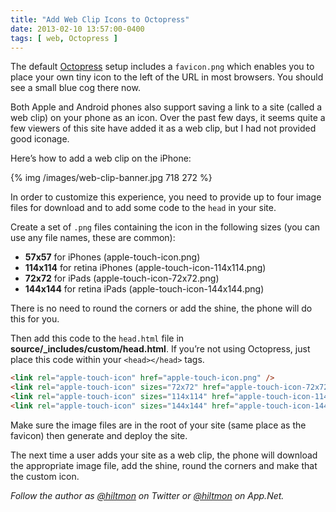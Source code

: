 ```yaml
---
title: "Add Web Clip Icons to Octopress"
date: 2013-02-10 13:57:00-0400
tags: [ web, Octopress ]
---
```


The default [Octopress](http://octopress.org) setup includes a `favicon.png` which enables you to place your own tiny icon to the left of the URL in most browsers. You should see a small blue cog there now.

Both Apple and Android phones also support saving a link to a site (called a web clip) on your phone as an icon. Over the past few days, it seems quite a few viewers of this site have added it as a web clip, but I had not provided good iconage.

Here’s how to add a web clip on the iPhone:

{% img /images/web-clip-banner.jpg 718 272 %}

In order to customize this experience, you need to provide up to four image files for download and to add some code to the `head` in your site.

Create a set of `.png` files containing the icon in the following sizes (you can use any file names, these are common):

* **57x57** for iPhones (apple-touch-icon.png)
* **114x114** for retina iPhones (apple-touch-icon-114x114.png)
* **72x72** for iPads (apple-touch-icon-72x72.png)
* **144x144** for retina iPads (apple-touch-icon-144x144.png)

There is no need to round the corners or add the shine, the phone will do this for you.

Then add this code to the `head.html` file in **source/_includes/custom/head.html**. If you’re not using Octopress, just place this code within your `<head></head>` tags.

``` html
<link rel="apple-touch-icon" href="apple-touch-icon.png" /> 
<link rel="apple-touch-icon" sizes="72x72" href="apple-touch-icon-72x72.png" /> 
<link rel="apple-touch-icon" sizes="114x114" href="apple-touch-icon-114x114.png" />
<link rel="apple-touch-icon" sizes="144x144" href="apple-touch-icon-144x144.png" />
```

Make sure the image files are in the root of your site (same place as the favicon) then generate and deploy the site.

The next time a user adds your site as a web clip, the phone will download the appropriate image file, add the shine, round the corners and make that the custom icon.

*Follow the author as [@hiltmon](https://twitter.com/hiltmon) on Twitter or [@hiltmon](http://alpha.app.net/hiltmon) on App.Net.*
